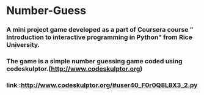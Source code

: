 # Number-Guess
### A mini project game developed as a part of Coursera course " Introduction to interactive programming in Python" from Rice University.
### The game is a simple number guessing game coded using codeskulptor.(http://www.codeskulptor.org)
### link :http://www.codeskulptor.org/#user40_F0r0Q8L8X3_2.py
